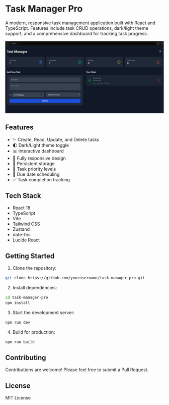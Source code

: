 # Task Manager Pro

A modern, responsive task management application built with React and TypeScript. Features include task CRUD operations, dark/light theme support, and a comprehensive dashboard for tracking task progress.

![Task Manager Pro Screenshot](https://github.com/Shubham25112002/Taskkill/blob/main/Media/Preview.png)

## Features

- ✨ Create, Read, Update, and Delete tasks
- 🌓 Dark/Light theme toggle
- 📊 Interactive dashboard
- 📱 Fully responsive design
- 💾 Persistent storage
- 🎯 Task priority levels
- 📅 Due date scheduling
- ✅ Task completion tracking

## Tech Stack

- React 18
- TypeScript
- Vite
- Tailwind CSS
- Zustand
- date-fns
- Lucide React

## Getting Started

1. Clone the repository:
```bash
git clone https://github.com/yourusername/task-manager-pro.git
```

2. Install dependencies:
```bash
cd task-manager-pro
npm install
```

3. Start the development server:
```bash
npm run dev
```

4. Build for production:
```bash
npm run build
```

## Contributing

Contributions are welcome! Please feel free to submit a Pull Request.

## License

MIT License
